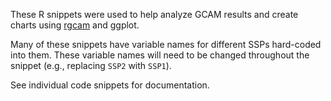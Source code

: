 These R snippets were used to help analyze GCAM results and create charts using [rgcam](https://github.com/jgcri/rgcam) and ggplot.

Many of these snippets have variable names for different SSPs hard-coded into them. These variable names will need to be changed throughout the snippet (e.g., replacing `SSP2` with `SSP1`).

See individual code snippets for documentation.
